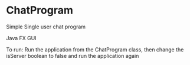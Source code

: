 # ChatProgram
Simple Single user chat program

Java FX GUI

To run: Run the application from the ChatProgram class, then change the isServer boolean to false and run the application again
